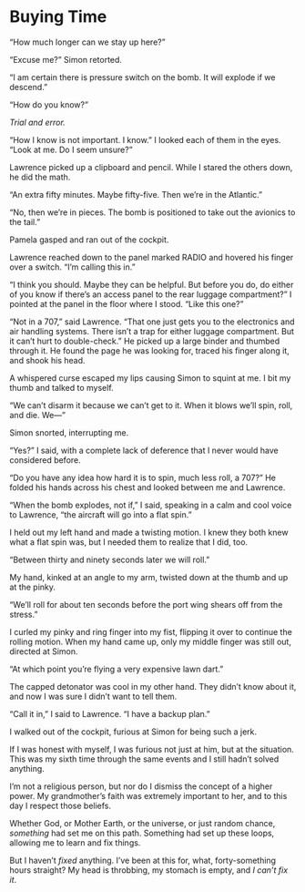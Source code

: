 # Buying Time

“How much longer can we stay up here?”

“Excuse me?” Simon retorted.

“I am certain there is pressure switch on the bomb.
It will explode if we descend.”

“How do you know?”

_Trial and error._

“How I know is not important.
I know.”
I looked each of them in the eyes.
“Look at me.
Do I seem unsure?”

Lawrence picked up a clipboard and pencil.
While I stared the others down, he did the math.

“An extra fifty minutes.
Maybe fifty-five.
Then we’re in the Atlantic.”

“No, then we’re in pieces.
The bomb is positioned to take out the avionics to the tail.”

Pamela gasped and ran out of the cockpit.

Lawrence reached down to the panel marked RADIO and hovered his finger over a switch.
“I’m calling this in.”

“I think you should.
Maybe they can be helpful.
But before you do, do either of you know if there’s an access panel to the rear luggage compartment?”
I pointed at the panel in the floor where I stood.
“Like this one?”

“Not in a 707,” said Lawrence.
“That one just gets you to the electronics and air handling systems.
There isn’t a trap for either luggage compartment.
But it can’t hurt to double-check.”
He picked up a large binder and thumbed through it.
He found the page he was looking for, traced his finger along it, and shook his head.

A whispered curse escaped my lips causing Simon to squint at me.
I bit my thumb and talked to myself.

“We can’t disarm it because we can’t get to it.
When it blows we’ll spin, roll, and die.
We—”

Simon snorted, interrupting me.

“Yes?” I said, with a complete lack of deference that I never would have considered before.

“Do you have any idea how hard it is to spin, much less roll, a 707?”
He folded his hands across his chest and looked between me and Lawrence.

“When the bomb explodes, not if,” I said, speaking in a calm and cool voice to Lawrence, “the aircraft will go into a flat spin.”

I held out my left hand and made a twisting motion.
I knew they both knew what a flat spin was, but I needed them to realize that I did, too.

“Between thirty and ninety seconds later we will roll.”

My hand, kinked at an angle to my arm, twisted down at the thumb and up at the pinky.

“We’ll roll for about ten seconds before the port wing shears off from the stress.”

I curled my pinky and ring finger into my fist, flipping it over to continue the rolling motion.
When my hand came up, only my middle finger was still out, directed at Simon.

“At which point you’re flying a very expensive lawn dart.”

The capped detonator was cool in my other hand.
They didn’t know about it, and now I was sure I didn’t want to tell them.

“Call it in,” I said to Lawrence.
“I have a backup plan.”

I walked out of the cockpit, furious at Simon for being such a jerk.

If I was honest with myself, I was furious not just at him, but at the situation.
This was my sixth time through the same events and I still hadn’t solved anything.

I’m not a religious person, but nor do I dismiss the concept of a higher power.
My grandmother’s faith was extremely important to her, and to this day I respect those beliefs.

Whether God, or Mother Earth, or the universe, or just random chance, _something_ had set me on this path.
Something had set up these loops, allowing me to learn and fix things.

But I haven’t _fixed_ anything.
I’ve been at this for, what, forty-something hours straight?
My head is throbbing, my stomach is empty, and _I can’t fix it_.